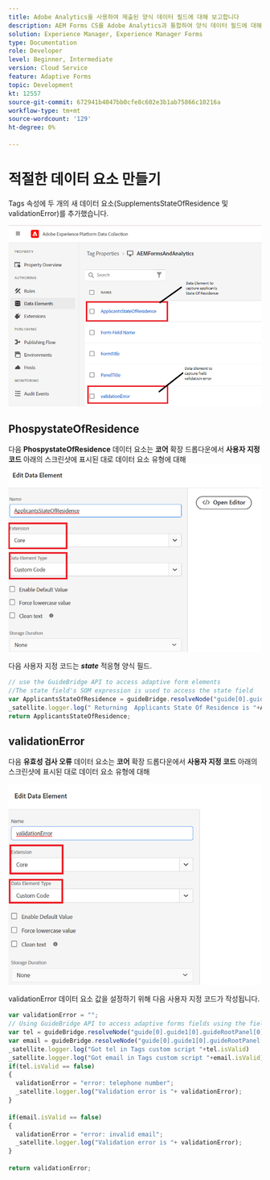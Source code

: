 ```yaml
---
title: Adobe Analytics을 사용하여 제출된 양식 데이터 필드에 대해 보고합니다
description: AEM Forms CS를 Adobe Analytics과 통합하여 양식 데이터 필드에 대해 보고합니다
solution: Experience Manager, Experience Manager Forms
type: Documentation
role: Developer
level: Beginner, Intermediate
version: Cloud Service
feature: Adaptive Forms
topic: Development
kt: 12557
source-git-commit: 672941b4047bb0cfe8c602e3b1ab75866c10216a
workflow-type: tm+mt
source-wordcount: '129'
ht-degree: 0%

---
```


# 적절한 데이터 요소 만들기

Tags 속성에 두 개의 새 데이터 요소(SupplementsStateOfResidence 및 validationError)를 추가했습니다.

![적응형 양식](assets/data_elements.png)

## PhospystateOfResidence

다음 **PhospystateOfResidence** 데이터 요소는 **코어** 확장 드롭다운에서 **사용자 지정 코드** 아래의 스크린샷에 표시된 대로 데이터 요소 유형에 대해
![신청자](assets/applicantstateofresidence.png)

다음 사용자 지정 코드는 **_state_** 적응형 양식 필드.

```javascript
// use the GuideBridge API to access adaptive form elements
//The state field's SOM expression is used to access the state field
var ApplicantsStateOfResidence = guideBridge.resolveNode("guide[0].guide1[0].guideRootPanel[0].state[0]").value;
_satellite.logger.log(" Returning  Applicants State Of Residence is "+ApplicantsStateOfResidence);
return ApplicantsStateOfResidence;
```

## validationError

다음 **유효성 검사 오류** 데이터 요소는 **코어** 확장 드롭다운에서 **사용자 지정 코드** 아래의 스크린샷에 표시된 대로 데이터 요소 유형에 대해

![유효성 검사 오류](assets/validation-error.png)

validationError 데이터 요소 값을 설정하기 위해 다음 사용자 지정 코드가 작성됩니다.

```javascript
var validationError = "";
// Using GuideBridge API to access adaptive forms fields using the fields SOM expression
var tel = guideBridge.resolveNode("guide[0].guide1[0].guideRootPanel[0].telephone[0]");
var email = guideBridge.resolveNode("guide[0].guide1[0].guideRootPanel[0].email[0]");
_satellite.logger.log("Got tel in Tags custom script "+tel.isValid)
_satellite.logger.log("Got email in Tags custom script "+email.isValid)
if(tel.isValid == false)
{  
  validationError = "error: telephone number";
  _satellite.logger.log("Validation error is "+ validationError);
}

if(email.isValid == false)
{  
  validationError = "error: invalid email";
  _satellite.logger.log("Validation error is "+ validationError);
}

return validationError;
```
